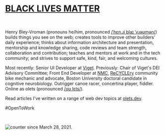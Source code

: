 # [BLACK LIVES MATTER](https://blacklivesmatter.com/)

&nbsp;

Henry Bley-Vroman (pronouns he/him, pronounced [\/ˈhɛn.ɹi blaɪ ˈvɹəʊmən\/](http://ipa-reader.xyz/?text=ˈhɛnɹi%20blaɪ%20ˈvɹəʊmən)) builds things you see on the web; creates tools to improve other builders' daily experience; thinks about information architecture and presentation, mentorship and knowledge sharing, code reviews and team strength, collaboration and contribution; teaches and mentors at work and in the tech community; and strives to support safe, kind, fair, and welcoming cultures.

Most recently: Senior UI Developer at [Viget](https://viget.com/). Previously: Chair of Viget's DEI Advisory Committee; Front End Developer at [NMC](https://newmediacampaigns.com/), [ReCYCLEry](https://www.recyclery.org/) community bike mechanic and advocate, Boston University doctoral candidate in cognitive neurobiology. Outrigger canoe racer, concertina player, fiddler. Online as olets (pronounced [\/oʊ lɛts\/](http://ipa-reader.xyz/?text=oʊ%20lɛts)).

Read articles I've written on a range of web dev topics at [olets.dev](https://www.olets.dev/).

#OpenToWork

&nbsp;

![counter](https://engy8iwytecpb4r.m.pipedream.net) since March 28, 2021.

<link href="https://hachyderm.io/@olets" rel="me" />
